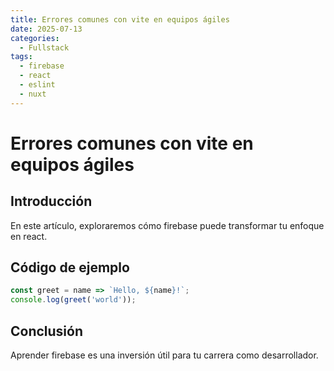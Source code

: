```yaml
---
title: Errores comunes con vite en equipos ágiles
date: 2025-07-13
categories:
  - Fullstack
tags:
  - firebase
  - react
  - eslint
  - nuxt
---
```


# Errores comunes con vite en equipos ágiles

## Introducción

En este artículo, exploraremos cómo firebase puede transformar tu enfoque en react.

## Código de ejemplo

```javascript
const greet = name => `Hello, ${name}!`;
console.log(greet('world'));
```

## Conclusión

Aprender firebase es una inversión útil para tu carrera como desarrollador.